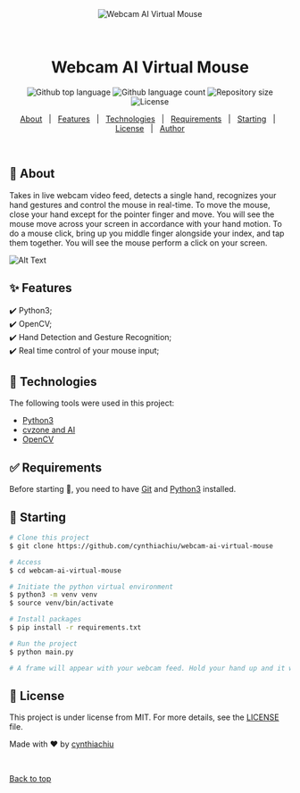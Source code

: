 <div align="center" id="top"> 
  <img src="./.github/app.gif" alt="Webcam AI Virtual Mouse" />

  &#xa0;

  <!-- <a href="https://webcamaivirtualmouse.netlify.app">Demo</a> -->
</div>

<h1 align="center">Webcam AI Virtual Mouse</h1>

<p align="center">
  <img alt="Github top language" src="https://img.shields.io/github/languages/top/cynthiachiu/webcam-ai-virtual-mouse?color=56BEB8">

  <img alt="Github language count" src="https://img.shields.io/github/languages/count/cynthiachiu/webcam-ai-virtual-mouse?color=56BEB8">

  <img alt="Repository size" src="https://img.shields.io/github/repo-size/cynthiachiu/webcam-ai-virtual-mouse?color=56BEB8">

  <img alt="License" src="https://img.shields.io/github/license/cynthiachiu/webcam-ai-virtual-mouse?color=56BEB8">

  <!-- <img alt="Github issues" src="https://img.shields.io/github/issues/cynthiachiu/webcam-ai-virtual-mouse?color=56BEB8" /> -->

  <!-- <img alt="Github forks" src="https://img.shields.io/github/forks/cynthiachiu/webcam-ai-virtual-mouse?color=56BEB8" /> -->

  <!-- <img alt="Github stars" src="https://img.shields.io/github/stars/cynthiachiu/webcam-ai-virtual-mouse?color=56BEB8" /> -->
</p>

<!-- Status -->

<!-- <h4 align="center"> 
	🚧  Webcam Ai Virtual Mouse 🚀 Under construction...  🚧
</h4> 

<hr> -->

<p align="center">
  <a href="#dart-about">About</a> &#xa0; | &#xa0; 
  <a href="#sparkles-features">Features</a> &#xa0; | &#xa0;
  <a href="#rocket-technologies">Technologies</a> &#xa0; | &#xa0;
  <a href="#white_check_mark-requirements">Requirements</a> &#xa0; | &#xa0;
  <a href="#checkered_flag-starting">Starting</a> &#xa0; | &#xa0;
  <a href="#memo-license">License</a> &#xa0; | &#xa0;
  <a href="https://github.com/cynthiachiu" target="_blank">Author</a>
</p>

<br>

## :dart: About ##

Takes in live webcam video feed, detects a single hand, recognizes your hand gestures and control the mouse in real-time. To move the mouse, close your hand except for the pointer finger and move. You will see the mouse move across your screen in accordance with your hand motion. To do a mouse click, bring up you middle finger alongside your index, and tap them together. You will see the mouse perform a click on your screen.

![Alt Text](demo.gif)

## :sparkles: Features ##

:heavy_check_mark: Python3;\
:heavy_check_mark: OpenCV;\
:heavy_check_mark: Hand Detection and Gesture Recognition;\
:heavy_check_mark: Real time control of your mouse input;

## :rocket: Technologies ##

The following tools were used in this project:

- [Python3](https://www.python.org/downloads/)
- [cvzone and AI](https://github.com/cvzone/cvzone)
- [OpenCV](https://pypi.org/project/opencv-python/)

## :white_check_mark: Requirements ##

Before starting :checkered_flag:, you need to have [Git](https://git-scm.com) and [Python3](https://www.python.org/downloads/) installed.

## :checkered_flag: Starting ##

```bash
# Clone this project
$ git clone https://github.com/cynthiachiu/webcam-ai-virtual-mouse

# Access
$ cd webcam-ai-virtual-mouse

# Initiate the python virtual environment
$ python3 -m venv venv
$ source venv/bin/activate

# Install packages
$ pip install -r requirements.txt 

# Run the project
$ python main.py

# A frame will appear with your webcam feed. Hold your hand up and it will recognize you hand gestures and control you mouse in real-time.
```

## :memo: License ##

This project is under license from MIT. For more details, see the [LICENSE](LICENSE.md) file.


Made with :heart: by <a href="https://github.com/cynthiachiu" target="_blank">cynthiachiu</a>

&#xa0;

<a href="#top">Back to top</a>
